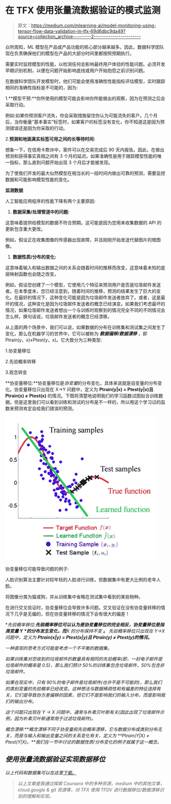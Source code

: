 # 在 TFX 使用张量流数据验证的模式监测

> 原文：<https://medium.com/mlearning-ai/model-monitoring-using-tensor-flow-data-validation-in-tfx-69d6dbc9da49?source=collection_archive---------2----------------------->

众所周知，ML 模型在产品或产品功能的核心部分越来越多。因此，数据科学团队现在负责确保他们的模型在产品的大部分时间里都按照预期执行。

需要实时监控模型的性能，以检测任何会影响最终用户体验的性能问题。必须开发早期识别机制，以便在问题开始影响底线或用户开始抱怨之前识别问题。

在数据科学团队开发模型时，他们可能会使用准确性性能指标评估模型，实时跟踪相同的准确性指标是不可能的，因为:

1.**模型干预:**你所使用的模型可能会影响你所能做出的观察，因为在预测之后会采取行动。

例如:如果你预测客户流失，你会采取措施留住你认为可能流失的客户。几个月后，当你衡量“基本事实”标签时，如果客户的标签没有变化，你不知道这是因为预测错误还是因为你采取的行动。

2.**预测和地面真实标签可用之间的长等待时间:**

想象一下，在信用卡欺诈中，案件可以在交易完成后 90 天内报告。因此，在做出预测和获得事实真相之间有 3 个月的延迟。如果准确性是用于跟踪模型性能的唯一指标，那么直到问题开始出现 3 个月后才能被发现。

为了使我们开发的最大似然模型在相当长的一段时间内做出可靠的预测，需要监控数据和可能影响模型性能的变化。

**监测数据**

人工智能应用程序的性能下降有两个主要原因:

1.  **数据采集/处理管道中的问题:**

这意味着提供给模型的数据不符合预期。这可能是因为您用来收集数据的 API 的更新包含重大更改。

例如，假设正在收集图像的传感器出现故障，并且刚刚开始发送代替图片的暗图像。

1.  **数据性质/分布的变化:**

这意味着输入和输出数据之间的关系会随着时间的推移而改变，这意味着未知的底层映射函数也会随之改变。

例如，假设您创建了一个模型，它使用几个特征来预测用户是否是垃圾邮件发送者。在本季度末，您已经注意到，随着时间的推移，预测的结果发生了巨大的变化。在最好的情况下，这种变化可能是因为垃圾邮件发送者放弃了。或者，这是最坏的情况，这种变化是因为垃圾邮件发送者的概念已经演变。如果我们考虑最坏的情况，如果垃圾邮件发送者想出一个与训练时观察到的情况完全不同的不同情况会怎么样。换句话说，垃圾邮件发送者的概念已经漂移。

从上面的两个场景中，我们可以说，如果数据的分布在训练集和测试集之间发生了变化，那么在机器学习的世界中，它可以被称为 ***数据偏移/数据漂移*** ，即 Ptrain(y，x)≠Ptest(y，x)。它大致分为三种类型:

1.协变量移位

2.先验概率转移

3.观念转变

**协变量移位:**协变量移位是*协变量*的分布变化，具体来说就是自变量的分布变化。协变量移位只出现在 X→Y 问题中，定义为 **Ptrain(y|x) = Ptest(y|x)且 Ptrain(x) ≠ Ptest(x)** 的情况。下图将清楚地说明我们的学习函数试图拟合训练数据。但是这里我们可以看到训练和测试的分布是不一样的，所以用这个学习过的函数来预测肯定会给我们错误的预测。

![](img/313d55305f9edbd0fdfb2753cef6ebd0.png)

协变量移位可能导致问题的例子:

人脸识别算法主要针对较年轻的人脸进行训练，但数据集中有更大比例的老年人脸。

将图像分类为猫或狗，并从训练集中省略在测试集中看到的某些物种。

在进行交叉验证时，协变量移位会导致许多问题。交叉验证在没有协变量转移的情况下几乎是无偏的，但在协变量转移的情况下会有很大的偏差！

**先验概率移位:**先验概率移位可以认为是协变量移位的完全相反，协变量移位是指类变量 ***Y*** *的分布发生变化，而**X 的分布保持不变 ***。*** 先验概率移位只出现在 Y→X 问题中，定义为 **Ptrain(x|y) = Ptest(x|y)且 Ptrain(y) ≠ Ptest(y)的情况。***

*一种直观的思考方式可能是考虑一个不平衡的数据集。*

*如果训练集对您收到的垃圾邮件的数量具有相同的先验概率(即，一封电子邮件是垃圾邮件的概率是 0.5)，那么我们预计 50%的训练集包含垃圾邮件，50%包含非垃圾邮件。*

*如果在现实中，只有 90%的电子邮件是垃圾邮件(也许不是不可能的)，那么我们的类别变量的先验概率已经改变。这种想法与数据稀疏性和有偏差的特征选择有关，它们是导致协方差偏移的因素，但它们不是影响我们的输入分布，而是影响我们的输出分布。*

*这个问题只出现在 Y → X 问题中，通常与朴素贝叶斯有关(因此出现了垃圾邮件示例，因为朴素贝叶斯通常用于过滤垃圾邮件)。*

***概念漂移:**概念漂移不同于协变量和先验概率漂移，它与数据分布或类别分布无关，而是与输入和输出变量之间的关系变化有关，定义为 **Ptrain(Y|X) ≠ Ptest(Y|X)。**我们在*一节中讨论的数据性质/分布变化的例子*就属于这一概念。*

## *使用张量流数据验证实现数据移位*

*以上代码和数据集可以在这里[下载。](https://github.com/ygkrishna/MLOps)*

> *以上文章是我通过探索 Coursera 中的多种资源，medium 中的其他文章，cloud.google & git 资源等，对 TFX 使用 TFDV 进行数据移位/数据漂移识别的理解和实现。*